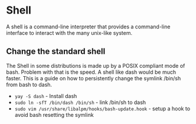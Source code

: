 # Shell

A shell is a command-line interpreter that provides a command-line interface to
interact with the many unix-like system.

## Change the standard shell

The Shell in some distributions is made up by a POSIX compliant mode of bash.
Problem with that is the speed.
A shell like dash would be much faster.
This is a guide on how to persistently change the symlink /bin/sh from bash to
dash.

- `yay -S dash` - Install dash
- `sudo ln -sfT /bin/dash /bin/sh` - link /bin/sh to dash
- `sudo vim /usr/share/libalpm/hooks/bash-update.hook` - setup a hook to avoid
bash resetting the symlink
